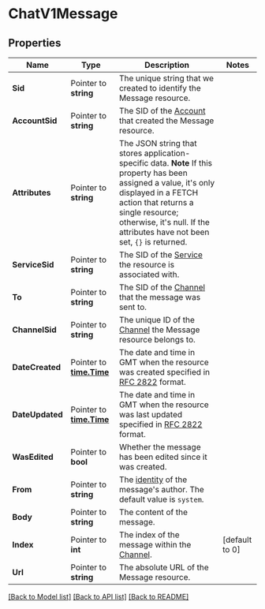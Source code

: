 # ChatV1Message

## Properties

Name | Type | Description | Notes
------------ | ------------- | ------------- | -------------
**Sid** | Pointer to **string** | The unique string that we created to identify the Message resource. |
**AccountSid** | Pointer to **string** | The SID of the [Account](https://www.twilio.com/docs/api/rest/account) that created the Message resource. |
**Attributes** | Pointer to **string** | The JSON string that stores application-specific data. **Note** If this property has been assigned a value, it's only  displayed in a FETCH action that returns a single resource; otherwise, it's null. If the attributes have not been set, `{}` is returned. |
**ServiceSid** | Pointer to **string** | The SID of the [Service](https://www.twilio.com/docs/api/chat/rest/services) the resource is associated with. |
**To** | Pointer to **string** | The SID of the [Channel](https://www.twilio.com/docs/chat/api/channels) that the message was sent to. |
**ChannelSid** | Pointer to **string** | The unique ID of the [Channel](https://www.twilio.com/docs/api/chat/rest/channels) the Message resource belongs to. |
**DateCreated** | Pointer to [**time.Time**](time.Time.md) | The date and time in GMT when the resource was created specified in [RFC 2822](http://www.ietf.org/rfc/rfc2822.txt) format. |
**DateUpdated** | Pointer to [**time.Time**](time.Time.md) | The date and time in GMT when the resource was last updated specified in [RFC 2822](http://www.ietf.org/rfc/rfc2822.txt) format. |
**WasEdited** | Pointer to **bool** | Whether the message has been edited since it was created. |
**From** | Pointer to **string** | The [identity](https://www.twilio.com/docs/api/chat/guides/identity) of the message's author. The default value is `system`. |
**Body** | Pointer to **string** | The content of the message. |
**Index** | Pointer to **int** | The index of the message within the [Channel](https://www.twilio.com/docs/chat/api/channels). |[default to 0]
**Url** | Pointer to **string** | The absolute URL of the Message resource. |

[[Back to Model list]](../README.md#documentation-for-models) [[Back to API list]](../README.md#documentation-for-api-endpoints) [[Back to README]](../README.md)


